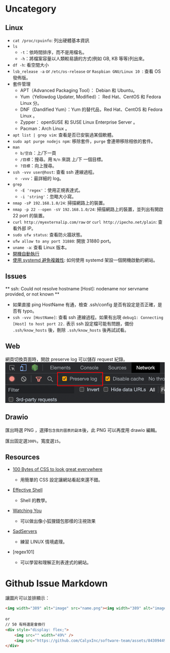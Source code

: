 # Uncategory


## Linux  

- `cat /proc/cpuinfo`: 列出硬體基本資訊  
- `ls`
  - `-t`：依時間排序，而不是用檔名。
  - `-h`：將檔案容量以人類較易讀的方式(例如 GB, KB 等等)列出來。
- `df -h`: 看空間大小  
- `lsb_release -a` or `/etc/os-release` or `Raspbian GNU/Linux 10 `: 查看 OS 發佈版。  
- 套件管理  
  - APT（Advanced Packaging Tool）： Debian 和 Ubuntu。  
  - Yum（Yellowdog Updater, Modified）： Red Hat、CentOS 和 Fedora Linux 分。  
  - DNF（Dandified Yum）：Yum 的替代品，Red Hat、CentOS 和 Fedora Linux 。  
  - Zypper： openSUSE 和 SUSE Linux Enterprise Server 。  
  - Pacman：Arch Linux 。  
- `apt list | grep vim`: 查看是否已安裝過某個軟體。  
- `sudo apt purge nodejs npm`: 移除套件，`purge` 會連帶移除相依的套件。  
- `man`  
  - `b/空白`：上/下一頁  
  - `/目標`：搜尋。用 `N/n` 來跳 上/下 一個目標。  
  - `?目標`：向上搜尋。
- `ssh -vvv user@host`: 查看 ssh 連線過程。
  - `-vvv`：最詳細的 log。
- `grep`
  - `-E 'regex'`：使用正規表達式。
  - `-i 'string'`：忽略大小寫。
- `nmap -sP 192.168.1.0/24`: 掃描網路上的裝置。
- `nmap -p 22 --open -sV 192.168.1.0/24`: 掃描網路上的裝置，並列出有開啟 22 port 的裝置。
- `curl http://myexternalip.com/raw` or `curl http://ipecho.net/plain`: 查看外部 IP。
- `sudo ufw status`: 查看防火牆狀態。
- `ufw allow to any port 31880`: 開放 31880 port。
- `uname -a`: 查看 Linux 版本。
- [開機自動執行](https://blog.twshop.asia/ubuntu-18-04-%E9%96%8B%E6%A9%9F%E8%87%AA%E5%8B%95%E5%9F%B7%E8%A1%8C%E7%A8%8B%E5%BC%8F/)
- [使用 systemd 避免複雜性](https://mgdm.net/weblog/systemd/): 如何使用 systemd 架設一個開機啟動的網站。

## Issues

** ssh: Could not resolve hostname [Host]: nodename nor servname provided, or not known **

- 如果直接 ping HostName 有通，檢查 .ssh/config 是否有設定是否正確，是否有 typo。
- `ssh -vvv [HostName]`: 查看 ssh 連線過程。如果有出現 `debug1: Connecting [Host] to host port 22.` 表示 ssh 設定檔可能有問題，備份 `.ssh/know_hosts` 後，刪除 `.ssh/know_hosts` 後再試試看。

## Web

網頁切換頁面時，開啟 preserve log 可以儲存 request 紀錄。
![](assets/web-chrome-preserve-log.png)

## Drawio

匯出時選 PNG ，選擇`包含我的圖表的副本`後，此 PNG 可以再度用 drawio 編輯。

匯出固定選`300%`，寬度選`15`。　

## Resources
- [100 Bytes of CSS to look great everywhere](https://www.swyx.io/css-100-bytes)
  - 用簡單的 CSS 設定讓網站看起來還不錯。
- [Effective Shell](https://effective-shell.com/)
  - Shell 的教學。
- [Watching You](https://github.com/jj811208/watching-you)
  - 可以做出像小狐狸錢包那樣的注視效果

- [SadServers](https://sadservers.com/scenarios)
   - 練習 LINUX 情境處理。

- [regex101]
    - 可以學習和理解正則表達式的網站。

# Github Issue Markdown

讓圖片可以並排顯示：

```md
<img width="389" alt="image" src="name.png"><img width="389" alt="image" src="name2.jpg">

or
// 50 有時還是會換行
<div style="display: flex;">
    <img src="" width="49%" />
    <img src="https://github.com/CalyxInc/software-team/assets/84309449/fc4483da-de42-427f-a2f1-e087d6b75fc8" width="49%" />
</div>
```

